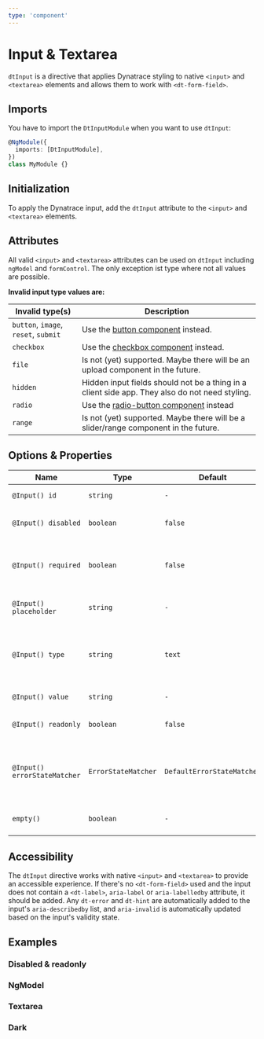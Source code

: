 ```yaml
---
type: 'component'
---
```


# Input & Textarea

`dtInput` is a directive that applies Dynatrace styling to native `<input>` and
`<textarea>` elements and allows them to work with `<dt-form-field>`.

<docs-source-example example="InputDefaultExample"></docs-source-example>

## Imports

You have to import the `DtInputModule` when you want to use `dtInput`:

```typescript
@NgModule({
  imports: [DtInputModule],
})
class MyModule {}
```

## Initialization

To apply the Dynatrace input, add the `dtInput` attribute to the `<input>` and
`<textarea>` elements.

## Attributes

All valid `<input>` and `<textarea>` attributes can be used on `dtInput`
including `ngModel` and `formControl`. The only exception ist type where not all
values are possible.

**Invalid input type values are:**

| Invalid type(s)                      | Description                                                                                    |
| ------------------------------------ | ---------------------------------------------------------------------------------------------- |
| `button`, `image`, `reset`, `submit` | Use the [button component](/components/button/) instead.                                       |
| `checkbox`                           | Use the [checkbox component](/components/checkbox/) instead.                                   |
| `file`                               | Is not (yet) supported. Maybe there will be an upload component in the future.                 |
| `hidden`                             | Hidden input fields should not be a thing in a client side app. They also do not need styling. |
| `radio`                              | Use the [radio-button component](/components/radio-buttons/) instead                           |
| `range`                              | Is not (yet) supported. Maybe there will be a slider/range component in the future.            |

## Options & Properties

| Name                         | Type                | Default                    | Description                                            |
| ---------------------------- | ------------------- | -------------------------- | ------------------------------------------------------ |
| `@Input() id`                | `string`            | `-`                        | Id of the element.                                     |
| `@Input() disabled`          | `boolean`           | `false`                    | Whether the element is disabled.                       |
| `@Input() required`          | `boolean`           | `false`                    | Whether the input is required. Used for validation.    |
| `@Input() placeholder`       | `string`            | `-`                        | Input placeholder text.                                |
| `@Input() type`              | `string`            | `text`                     | Input type of the element. See valid types above.      |
| `@Input() value`             | `string`            | `-`                        | Input value of the input.                              |
| `@Input() readonly`          | `boolean`           | `false`                    | Whether the input is readonly.                         |
| `@Input() errorStateMatcher` | `ErrorStateMatcher` | `DefaultErrorStateMatcher` | A class used to control when error messages are shown. |
| `empty()`                    | `boolean`           | `-`                        | Whether the input is empty.                            |

## Accessibility

The `dtInput` directive works with native `<input>` and `<textarea>` to provide
an accessible experience. If there's no `<dt-form-field>` used and the input
does not contain a `<dt-label>`, `aria-label` or `aria-labelledby` attribute, it
should be added. Any `dt-error` and `dt-hint` are automatically added to the
input's `aria-describedby` list, and `aria-invalid` is automatically updated
based on the input's validity state.

## Examples

### Disabled & readonly

<docs-source-example example="InputDisabledReadonlyExample"></docs-source-example>

### NgModel

<docs-source-example example="InputNgModelExample"></docs-source-example>

### Textarea

<docs-source-example example="InputTextareaExample"></docs-source-example>

### Dark

<docs-source-example example="InputDarkExample" themedark="true"></docs-source-example>
